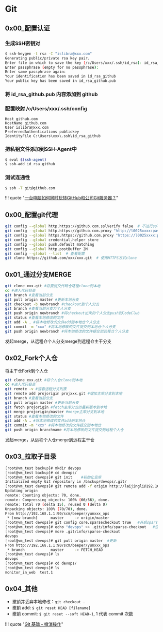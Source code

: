 # Git

## 0x00_配置认证

### 生成SSH密钥对

```sh
$ ssh-keygen -t rsa -C "islibra@xxx.com"
Generating public/private rsa key pair.
Enter file in which to save the key (/c/Users/xxx/.ssh/id_rsa): id_rsa_github
Enter passphrase (empty for no passphrase):
Enter same passphrase again:
Your identification has been saved in id_rsa_github
Your public key has been saved in id_rsa_github.pub
```

### 将 id_rsa_github.pub 内容添加到 github

### 配置映射 /c/Users/xxx/.ssh/config

```
Host github.com
HostName github.com
User islibra@xxx.com
PreferredAuthentications publickey
IdentityFile C:\Users\xxx\.ssh\id_rsa_github
```

### 把私钥文件添加到SSH-Agent中

```sh
$ eval $(ssh-agent)
$ ssh-add id_rsa_github
```

### 测试连通性

```sh
$ ssh -T git@github.com
```

!!! quote "[一台电脑如何同时玩转GitHub和公司Git服务器？](https://baijiahao.baidu.com/s?id=1667080409461835667&wfr=spider&for=pc)"

## 0x00_配置git代理

```bash
git config --global http.https://github.com.sslVerify false  # 不进行ssl检查，因为公司上外网是通过代理，ssl是代理发的，不是github发的，git不认。
git config --global http.https://github.com.proxy "http://l0025xxxx:pass%40word@proxyhk.hxxx.com:8080"  # %40代表@
git config --global https.https://github.com.proxy "https://l0025xxxx:pass%40word@proxyhk.hxxx.com:8080"
git config --global credential.helper store
git config --global push.default matching
git config --global http.postBuffer 2M
git config --global --list  # 查看配置
git clone https://github.com/xxx/xxx.git  # 使用HTTPS方式clone
```


## 0x01_通过分支MERGE

```bash
git clone xxx.git #将要提交代码仓路径clone到本地
cd #进入代码目录
git branch #查看当前分支
git pull origin master #更新本地分支
git checkout -b newbranch #checkout到个人分支
git branch #查看当前分支为个人分支
git push origin newbranch #将checkout出来的个人分支push到CodeClub
git status #查看本地修改的文件
git add -A . #将本地修改的文件add到本地仓个人分支
git commit -m "xxx" #将本地修改的文件提交到本地仓个人分支
git push origin newbranch #将本地修改的文件提交到远程仓个人分支
```

发起merge，从远程仓个人分支merge到远程仓主干分支

## 0x02_Fork个人仓

将主干仓Fork到个人仓

```bash
git clone xxx.git #将个人仓clone到本地
cd #进入代码目录
git remote -v #查看远程分支列表
git remote add projorigin projxxx.git #增加主库分支到本地
git branch #查看当前分支
git pull origin master #更新当前分支
git fetch projorigin #fetch主库分支的最新版本到本地
git merge projorigin/master #merge主库分支到本地
git status #查看本地修改的文件
git add -A . #将本地修改的文件add到本地仓
git commit -m "xxx" #将本地修改的文件提交到本地仓
git push origin branchname #将本地修改的文件提交到远程个人仓
```

发起merge，从远程个人仓merge到远程主干仓


## 0x03_拉取子目录

```bash
[root@vm_test backup]# mkdir devops
[root@vm_test backup]# cd devops/
[root@vm_test devops]# git init    #初始化空库
Initialized empty Git repository in /backup/devops/.git/
[root@vm_test devops]# git remote add -f origin http://laijingli@192.168.1.1:90/scm/beeper/yunxxx_ops.git   #拉取remote的all objects信息
Updating origin
remote: Counting objects: 70, done.
remote: Compressing objects: 100% (66/66), done.
remote: Total 70 (delta 15), reused 0 (delta 0)
Unpacking objects: 100% (70/70), done.
From http://192.168.1.1:90/scm/beeper/yunxxx_ops
 * [new branch]      master     -> origin/master
[root@vm_test devops]# git config core.sparsecheckout true   #开启sparse clone
[root@vm_test devops]# echo "devops" >> .git/info/sparse-checkout   #设置需要pull的目录，*表示所有，!表示匹配相反的
[root@vm_test devops]# more .git/info/sparse-checkout
devops
[root@vm_test devops]# git pull origin master  #更新
From http://192.168.1.1:90/scm/beeper/yunxxx_ops
 * branch            master     -> FETCH_HEAD
[root@vm_test devops]# ls
devops
[root@vm_test devops]# cd devops/
[root@vm_test devops]# ls
monitor_in_web  test.1
```

## 0x04_其他

- 撤销并丢弃本地修改：`git checkout .`
- 撤销 add: `$ git reset HEAD [filename]`
- 撤销 commit: `$ git reset --soft HEAD~1`, 1 代表 commit 次数

!!! quote "[Git 基础 - 撤消操作](https://git-scm.com/book/zh/v2/Git-%E5%9F%BA%E7%A1%80-%E6%92%A4%E6%B6%88%E6%93%8D%E4%BD%9C)"
